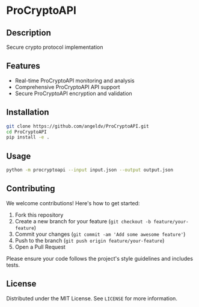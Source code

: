 # ProCryptoAPI

## Description

Secure crypto protocol implementation

## Features

- Real-time ProCryptoAPI monitoring and analysis
- Comprehensive ProCryptoAPI API support
- Secure ProCryptoAPI encryption and validation
## Installation

```bash
git clone https://github.com/angeldv/ProCryptoAPI.git
cd ProCryptoAPI
pip install -e .
```

## Usage

```bash
python -m procryptoapi --input input.json --output output.json
```

## Contributing

We welcome contributions! Here's how to get started:

1. Fork this repository
2. Create a new branch for your feature (`git checkout -b feature/your-feature`)
3. Commit your changes (`git commit -am 'Add some awesome feature'`)
4. Push to the branch (`git push origin feature/your-feature`)
5. Open a Pull Request

Please ensure your code follows the project's style guidelines and includes tests.

## License

Distributed under the MIT License. See `LICENSE` for more information.
